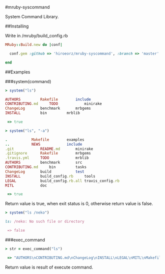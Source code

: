 #mruby-syscommand

System Command Library.

##Installing

Write in /mruby/build_config.rb

```ruby
MRuby::Build.new do |conf|

  conf.gem :github => 'hiroeorz/mruby-syscommand', :branch => 'master'

end
```

##Examples

###system(command)

```ruby
> system("ls")

AUTHORS			Rakefile		include
CONTRIBUTING.md		TODO			minirake
ChangeLog		benchmark		mrbgems
INSTALL			bin			mrblib

 => true
```

```ruby
> system("ls", "-a")

.			Makefile		examples
..			NEWS			include
.git			README.md		minirake
.gitignore		Rakefile		mrbgems
.travis.yml		TODO			mrblib
AUTHORS			benchmark		src
CONTRIBUTING.md		bin			tasks
ChangeLog		build			test
INSTALL			build_config.rb		tools
LEGAL			build_config.rb.all	travis_config.rb
MITL			doc

 => true
```

Return value is true, when exit status is 0, otherwise return value is false. 

```ruby
> system("ls /neko")

ls: /neko: No such file or directory

 => false
```

###exec_command

```ruby
> str = exec_command("ls")

 => "AUTHORS\nCONTRIBUTING.md\nChangeLog\nINSTALL\nLEGAL\nMITL\nMakefile\nNEWS\nREADME.md\nRakefile\nTODO\nbenchmark\nbin\nbuild\nbuild_config.rb\nbuild_config.rb.all\ndoc\nexamples\ninclude\nminirake\nmrbgems\nmrblib\nsrc\ntasks\ntest\ntools\ntravis_config.rb\n"
```

Return value is result of execute command.
